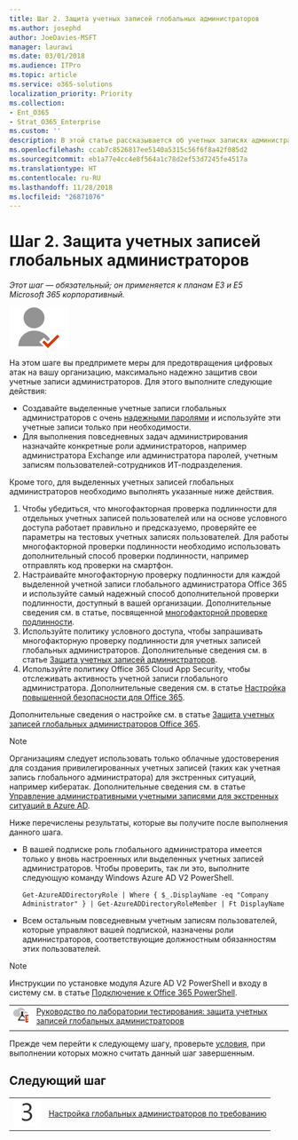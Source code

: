 ```yaml
---
title: Шаг 2. Защита учетных записей глобальных администраторов
ms.author: josephd
author: JoeDavies-MSFT
manager: laurawi
ms.date: 03/01/2018
ms.audience: ITPro
ms.topic: article
ms.service: o365-solutions
localization_priority: Priority
ms.collection:
- Ent_O365
- Strat_O365_Enterprise
ms.custom: ''
description: В этой статье рассказывается об учетных записях администраторов и о том, как настроить их, чтобы обеспечить максимальную защиту.
ms.openlocfilehash: ccab7c8526817ee5140a5315c56f6f8a42f085d2
ms.sourcegitcommit: eb1a77e4cc4e8f564a1c78d2ef53d7245fe4517a
ms.translationtype: HT
ms.contentlocale: ru-RU
ms.lasthandoff: 11/28/2018
ms.locfileid: "26871076"
---
```

# <a name="step-2-protect-global-administrator-accounts"></a>Шаг 2. Защита учетных записей глобальных администраторов

*Этот шаг — обязательный; он применяется к планам E3 и E5 Microsoft 365 корпоративный.*

![](./media/deploy-foundation-infrastructure/identity_icon-small.png)

На этом шаге вы предпримете меры для предотвращения цифровых атак на вашу организацию, максимально надежно защитив свои учетные записи администраторов. Для этого выполните следующие действия:

- Создавайте выделенные учетные записи глобальных администраторов с очень [надежными паролями](https://support.microsoft.com//help/4026406/microsoft-account-create-a-strong-password) и используйте эти учетные записи только при необходимости.
- Для выполнения повседневных задач администрирования назначайте конкретные роли администраторов, например администратора Exchange или администратора паролей, учетным записям пользователей-сотрудников ИТ-подразделения.

Кроме того, для выделенных учетных записей глобальных администраторов необходимо выполнять указанные ниже действия.

1. Чтобы убедиться, что многофакторная проверка подлинности для отдельных учетных записей пользователей или на основе условного доступа работает правильно и предсказуемо, проверяйте ее параметры на тестовых учетных записях пользователей. Для работы многофакторной проверки подлинности необходимо использовать дополнительный способ проверки подлинности, например отправлять код проверки на смартфон.
2. Настраивайте многофакторную проверку подлинности для каждой выделенной учетной записи глобального администратора Office 365 и используйте самый надежный способ дополнительной проверки подлинности, доступный в вашей организации. Дополнительные сведения см. в статье, посвященной [многофакторной проверке подлинности](identity-multi-factor-authentication.md).
2. Используйте политику условного доступа, чтобы запрашивать многофакторную проверку подлинности для учетных записей глобальных администраторов. Дополнительные сведения см. в статье [Защита учетных записей администраторов](identity-access-prerequisites.md#protecting-administrator-accounts).
4. Используйте политику Office 365 Cloud App Security, чтобы отслеживать активность учетной записи глобального администратора. Дополнительные сведения см. в статье [Настройка повышенной безопасности для Office 365](infoprotect-configure-increased-security-office-365.md).

Дополнительные сведения о настройке см. в статье [Защита учетных записей глобальных администраторов Office 365](https://docs.microsoft.com/office365/enterprise/protect-your-global-administrator-accounts).

> [!Note]
> Организациям следует использовать только облачные удостоверения для создания привилегированных учетных записей (таких как учетная запись глобального администратора) для экстренных ситуаций, например кибератак. Дополнительные сведения см. в статье [Управление административными учетными записями для экстренных ситуаций в Azure AD](https://docs.microsoft.com/azure/active-directory/users-groups-roles/directory-emergency-access).

Ниже перечислены результаты, которые вы получите после выполнения данного шага.

- В вашей подписке роль глобального администратора имеется только у вновь настроенных или выделенных учетных записей администраторов. Чтобы проверить, так ли это, выполните следующую команду Windows Azure AD V2 PowerShell. 
  ```
  Get-AzureADDirectoryRole | Where { $_.DisplayName -eq "Company Administrator" } | Get-AzureADDirectoryRoleMember | Ft DisplayName
  ```
- Всем остальным повседневным учетным записям пользователей, которые управляют вашей подпиской, назначены роли администраторов, соответствующие должностным обязанностям этих пользователей.

> [!Note]
> Инструкции по установке модуля Azure AD V2 PowerShell и входу в систему см. в статье [Подключение к Office 365 PowerShell](https://docs.microsoft.com/office365/enterprise/powershell/connect-to-office-365-powershell).

|||
|:-------|:-----|
|![Руководства по лаборатории тестирования для Microsoft Cloud](media/m365-enterprise-test-lab-guides/cloud-tlg-icon-small.png)| [Руководство по лаборатории тестирования: защита учетных записей глобальных администраторов](protect-global-administrator-accounts-microsoft-365-test-environment.md) |
|||

Прежде чем перейти к следующему шагу, проверьте [условия](identity-exit-criteria.md#crit-identity-global-admin), при выполнении которых можно считать данный шаг завершенным.

## <a name="next-step"></a>Следующий шаг

|||
|:-------|:-----|
|![](./media/stepnumbers/Step3.png)| [Настройка глобальных администраторов по требованию](identity-privileged-identity-management.md) |

